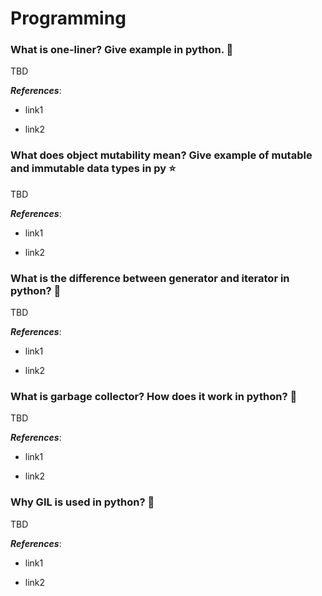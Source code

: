 # Programming

<!-- content -->

### What is one-liner? Give example in python. 👶

TBD

***References***:

- link1

- link2

### What does object mutability mean? Give example of mutable and immutable data types in py ‍⭐

TBD

***References***:

- link1

- link2

### What is the difference between generator and iterator in python? 🚀

TBD

***References***:

- link1

- link2


### What is garbage collector? How does it work in python? 🚀

TBD

***References***:

- link1

- link2

### Why GIL is used in python? 🚀

TBD

***References***:

- link1

- link2